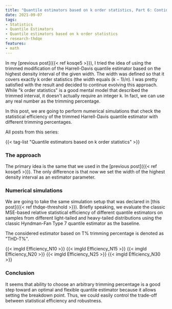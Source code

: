 ```yaml
---
title: "Quantile estimators based on k order statistics, Part 6: Continuous trimmed Harrell-Davis quantile estimator"
date: 2021-09-07
tags:
- Statistics
- Quantile Estimators
- Quantile estimators based on k order statistics
- research-thdqe
features:
- math
---
```


In my [previous post]({{< ref kosqe5 >}}),
  I tried the idea of using the trimmed modification of the Harrell-Davis quantile estimator
  based on the highest density interval of the given width.
The width was defined so that it covers exactly k order statistics (the width equals $(k-1)/n$).
I was pretty satisfied with the result and decided to continue evolving this approach.
While "k order statistics" is a good mental model that described the trimmed interval,
  it doesn't actually require an integer k.
In fact, we can use any real number as the trimming percentage.

In this post, we are going to perform numerical simulations that check the statistical efficiency
  of the trimmed Harrell-Davis quantile estimator with different trimming percentages.

<!--more-->

All posts from this series:

{{< tag-list "Quantile estimators based on k order statistics" >}}

### The approach

The primary idea is the same that we used in the [previous post]({{< ref kosqe5 >}}).
The only difference is that now we set the width of the highest density interval
  as an estimator parameter.

### Numerical simulations

We are going to take the same simulation setup that was declared in [this post]({{< ref thdqe-threshold >}}).
Briefly speaking, we evaluate the classic MSE-based relative statistical efficiency of different quantile estimators
  on samples from different light-tailed and heavy-tailed distributions
  using the classic Hyndman-Fan Type 7 quantile estimator as the baseline.

The considered estimator based on T% trimming percentage is denoted as "THD-T%".

{{< imgld Efficiency_N10 >}}
{{< imgld Efficiency_N15 >}}
{{< imgld Efficiency_N20 >}}
{{< imgld Efficiency_N25 >}}
{{< imgld Efficiency_N30 >}}

### Conclusion

It seems that ability to choose an arbitrary trimming percentage
  is a good step toward an optimal and flexible quantile estimator because
  it allows setting the breakdown point.
Thus, we could easily control the trade-off between statistical efficiency and robustness.